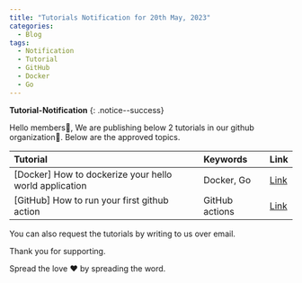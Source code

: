 ```yaml
---
title: "Tutorials Notification for 20th May, 2023"
categories:
  - Blog
tags:
  - Notification
  - Tutorial
  - GitHub
  - Docker
  - Go
---
```


**Tutorial-Notification** 
{: .notice--success}

Hello members👋, We are publishing below 2 tutorials in our github organization🏫. Below are the approved topics.

| **Tutorial** | **Keywords** | **Link** |
|:-----|:-----|:-----|
| [Docker] How to dockerize your hello world application | Docker, Go| [Link](https://github.com/brightwave-labs/docker/blob/main/wiki/001/001.md) |
| [GitHub] How to run your first github action       | GitHub actions | [Link](https://github.com/brightwave-labs/cicd-tutorials/blob/main/wiki/helloworld-gh-action-example/README.md) |

You can also request the tutorials by writing to us over email.

Thank you for supporting.

Spread the love ❤️ by spreading the word.
